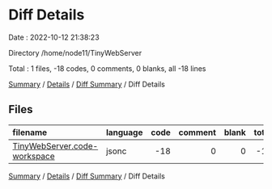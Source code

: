 # Diff Details

Date : 2022-10-12 21:38:23

Directory /home/node11/TinyWebServer

Total : 1 files,  -18 codes, 0 comments, 0 blanks, all -18 lines

[Summary](results.md) / [Details](details.md) / [Diff Summary](diff.md) / Diff Details

## Files
| filename | language | code | comment | blank | total |
| :--- | :--- | ---: | ---: | ---: | ---: |
| [TinyWebServer.code-workspace](/TinyWebServer.code-workspace) | jsonc | -18 | 0 | 0 | -18 |

[Summary](results.md) / [Details](details.md) / [Diff Summary](diff.md) / Diff Details